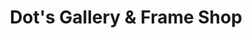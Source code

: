 ---
title: "Dot's Gallery & Frame Shop"
url: /des-moines/dots-gallery-and-frame-shop/
shop: frame
---